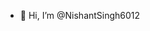 - 👋 Hi, I’m @NishantSingh6012

<!---
NishantSingh6012/NishantSingh6012 is a ✨ special ✨ repository because its `README.md` (this file) appears on your GitHub profile.
You can click the Preview link to take a look at your changes.
--->
